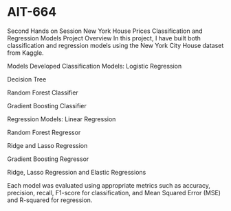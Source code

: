 # AIT-664
Second Hands on Session 
New York House Prices Classification and Regression Models
Project Overview
In this project, I have built both classification and regression models using the New York City House  dataset from Kaggle. 

Models Developed
Classification Models:
Logistic Regression

Decision Tree

Random Forest Classifier

Gradient Boosting Classifier

Regression Models:
Linear Regression

Random Forest Regressor

Ridge and Lasso Regression

Gradient Boosting Regressor

Ridge, Lasso Regression and Elastic Regressions

Each model was evaluated using appropriate metrics such as accuracy, precision, recall, F1-score for classification, and Mean Squared Error (MSE) and R-squared for regression.


